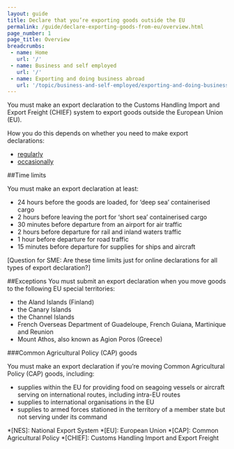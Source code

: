 ```yaml
---
layout: guide
title: Declare that you’re exporting goods outside the EU
permalink: /guide/declare-exporting-goods-from-eu/overview.html
page_number: 1
page_title: Overview
breadcrumbs:
 - name: Home
   url: '/'
 - name: Business and self employed
   url: '/'
 - name: Exporting and doing business abroad
   url: '/topic/business-and-self-employed/exporting-and-doing-business-abroad.html'   
---
```

You must make an export declaration to the Customs Handling Import and Export Freight (CHIEF) system to export goods outside the European Union (EU).

How you do this depends on whether you need to make export declarations:

- [regularly](/guide/declare-exporting-goods-from-eu/make-declaration.html)
- [occasionally](/guide/declare-exporting-goods-from-eu/make-export-declaration-online.html)

##Time limits 

You must make an export declaration at least: 

- 24 hours before the goods are loaded, for ‘deep sea’ containerised cargo
- 2 hours before leaving the port for ‘short sea’ containerised cargo
- 30 minutes before departure from an airport for air traffic 
- 2 hours before departure for rail and inland waters traffic
- 1 hour before departure for road traffic 
- 15 minutes before departure for supplies for ships and aircraft 

[Question for SME: Are these time limits just for online declarations for all types of export declaration?]

##Exceptions
You must submit an export declaration when you move goods to the following EU special territories:

- the Aland Islands (Finland)
- the Canary Islands
- the Channel Islands
- French Overseas Department of Guadeloupe, French Guiana, Martinique and Reunion    
- Mount Athos, also known as Agion Poros (Greece)

###Common Agricultural Policy (CAP) goods

You must make an export declaration if you’re moving Common Agricultural Policy (CAP) goods, including:

- supplies within the EU for providing food on seagoing vessels or aircraft serving on international routes, including intra-EU routes
- supplies to international organisations in the EU
- supplies to armed forces stationed in the territory of a member state but not serving under its command

*[NES]: National Export System
*[EU]: European Union
*[CAP]: Common Agricultural Policy
*[CHIEF]: Customs Handling Import and Export Freight
